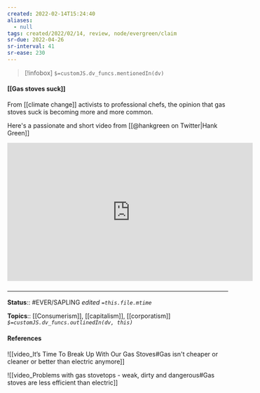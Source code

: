 ```yaml
---
created: 2022-02-14T15:24:40 
aliases:
  - null
tags: created/2022/02/14, review, node/evergreen/claim
sr-due: 2022-04-26
sr-interval: 41
sr-ease: 230
---
```

> [!infobox]
`$=customJS.dv_funcs.mentionedIn(dv)`

#### [[Gas stoves suck]] 

From [[climate change]] activists to professional chefs,
the opinion that gas stoves suck is becoming more and more common.

Here's a passionate and short video from [[@hankgreen on Twitter|Hank Green]]

<iframe width="560" height="315" src="https://www.youtube.com/embed/Bcqah8U_uKA" title="YouTube video player" frameborder="0" allow="accelerometer; autoplay; clipboard-write; encrypted-media; gyroscope; picture-in-picture" allowfullscreen></iframe>

### <hr class="footnote"/>

**Status**:: #EVER/SAPLING 
*edited `=this.file.mtime`*

**Topics**:: [[Consumerism]], [[capitalism]], [[corporatism]]
*`$=customJS.dv_funcs.outlinedIn(dv, this)`*

#### References

![[video_It’s Time To Break Up With Our Gas Stoves#Gas isn't cheaper or cleaner or better than electric anymore]]

![[video_Problems with gas stovetops - weak, dirty and dangerous#Gas stoves are less efficient than electric]]